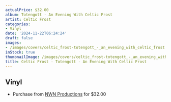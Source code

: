 ```yaml
---
actualPrice: $32.00
album: Totengott - An Evening With Celtic Frost
artist: Celtic Frost
categories:
- Vinyl
date: '2024-11-22T06:24:24'
draft: false
images:
- /images/covers/celtic_frost-totengott_-_an_evening_with_celtic_frost.jpg
inStock: true
thumbnailImage: /images/covers/celtic_frost-totengott_-_an_evening_with_celtic_frost-thumb.jpg
title: Celtic Frost - Totengott - An Evening With Celtic Frost
---
```


## Vinyl
* Purchase from [NWN Productions](http://shop.nwnprod.com/index.php?route=product/product&path=75&product_id=58183&sort=pd.name&order=ASC) for $32.00
